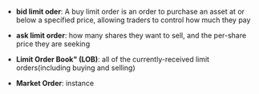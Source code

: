 - **bid limit oder**: A buy limit order is an order to purchase an asset at or below a specified price, allowing traders to control how much they pay

- **ask limit order**: how many shares they want to sell, and the per-share price they are seeking
- **Limit Order Book" (LOB)**: all of the currently-received limit orders(including buying and selling)
- **Market Order**: instance 

